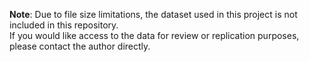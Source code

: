 **Note**: Due to file size limitations, the dataset used in this project is not included in this repository.  
If you would like access to the data for review or replication purposes, please contact the author directly.
